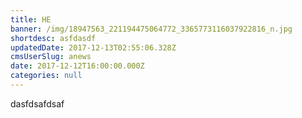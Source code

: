 ```yaml
---
title: HE
banner: /img/18947563_221194475064772_3365773116037922816_n.jpg
shortdesc: asfdasdf
updatedDate: 2017-12-13T02:55:06.328Z
cmsUserSlug: anews
date: 2017-12-12T16:00:00.000Z
categories: null
---
```


dasfdsafdsaf